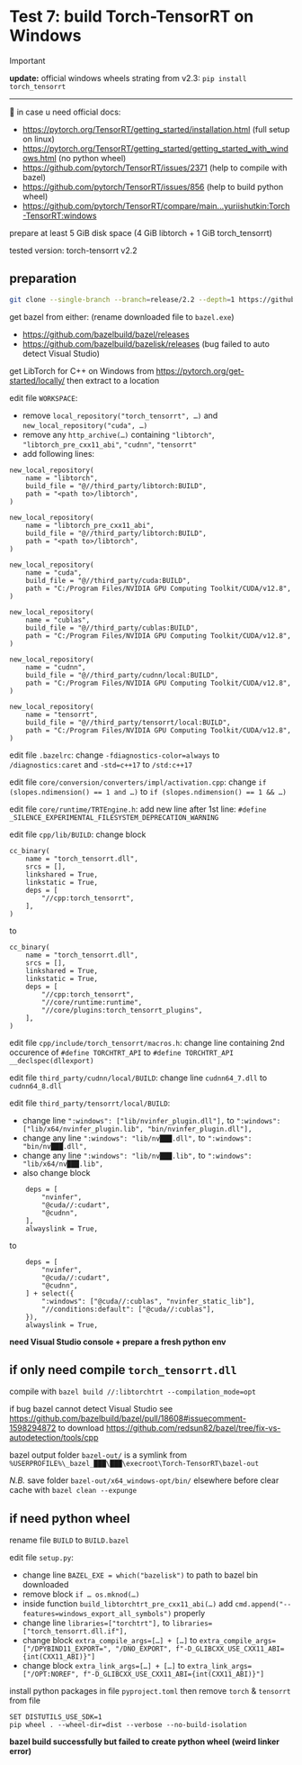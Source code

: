 # Test 7: build Torch-TensorRT on Windows

> [!IMPORTANT]
> **update:** official windows wheels strating from v2.3: `pip install torch_tensorrt`

---

📑 in case u need official docs:
- https://pytorch.org/TensorRT/getting_started/installation.html (full setup on linux)
- https://pytorch.org/TensorRT/getting_started/getting_started_with_windows.html (no python wheel)
- https://github.com/pytorch/TensorRT/issues/2371 (help to compile with bazel)
- https://github.com/pytorch/TensorRT/issues/856 (help to build python wheel)
- https://github.com/pytorch/TensorRT/compare/main...yuriishutkin:Torch-TensorRT:windows

prepare at least 5 GiB disk space (4 GiB libtorch + 1 GiB torch_tensorrt)

tested version: torch-tensorrt v2.2

## preparation
```bash
git clone --single-branch --branch=release/2.2 --depth=1 https://github.com/pytorch/TensorRT
```
get bazel from either: (rename downloaded file to `bazel.exe`)
- https://github.com/bazelbuild/bazel/releases
- https://github.com/bazelbuild/bazelisk/releases (bug failed to auto detect Visual Studio)

get LibTorch for C++ on Windows from https://pytorch.org/get-started/locally/ then extract to a location

edit file `WORKSPACE`:
- remove `local_repository("torch_tensorrt", …)` and `new_local_repository("cuda", …)`
- remove any `http_archive(…)` containing `"libtorch"`, `"libtorch_pre_cxx11_abi"`, `"cudnn"`, `"tensorrt"`
- add following lines:
```starlark
new_local_repository(
    name = "libtorch",
    build_file = "@//third_party/libtorch:BUILD",
    path = "<path to>/libtorch",
)

new_local_repository(
    name = "libtorch_pre_cxx11_abi",
    build_file = "@//third_party/libtorch:BUILD",
    path = "<path to>/libtorch",
)

new_local_repository(
    name = "cuda",
    build_file = "@//third_party/cuda:BUILD",
    path = "C:/Program Files/NVIDIA GPU Computing Toolkit/CUDA/v12.8",
)

new_local_repository(
    name = "cublas",
    build_file = "@//third_party/cublas:BUILD",
    path = "C:/Program Files/NVIDIA GPU Computing Toolkit/CUDA/v12.8",
)

new_local_repository(
    name = "cudnn",
    build_file = "@//third_party/cudnn/local:BUILD",
    path = "C:/Program Files/NVIDIA GPU Computing Toolkit/CUDA/v12.8",
)

new_local_repository(
    name = "tensorrt",
    build_file = "@//third_party/tensorrt/local:BUILD",
    path = "C:/Program Files/NVIDIA GPU Computing Toolkit/CUDA/v12.8",
)
```
edit file `.bazelrc`: change `-fdiagnostics-color=always` to `/diagnostics:caret` and `-std=c++17` to `/std:c++17`

edit file `core/conversion/converters/impl/activation.cpp`: change `if (slopes.ndimension() == 1 and …)` to `if (slopes.ndimension() == 1 && …)`

edit file `core/runtime/TRTEngine.h`: add new line after 1st line: `#define _SILENCE_EXPERIMENTAL_FILESYSTEM_DEPRECATION_WARNING`

edit file `cpp/lib/BUILD`: change block
```starlark
cc_binary(
    name = "torch_tensorrt.dll",
    srcs = [],
    linkshared = True,
    linkstatic = True,
    deps = [
        "//cpp:torch_tensorrt",
    ],
)
```
to
```starlark
cc_binary(
    name = "torch_tensorrt.dll",
    srcs = [],
    linkshared = True,
    linkstatic = True,
    deps = [
        "//cpp:torch_tensorrt",
        "//core/runtime:runtime",
        "//core/plugins:torch_tensorrt_plugins",
    ],
)
```
edit file `cpp/include/torch_tensorrt/macros.h`: change line containing 2nd occurence of `#define TORCHTRT_API` to `#define TORCHTRT_API __declspec(dllexport)`

edit file `third_party/cudnn/local/BUILD`: change line `cudnn64_7.dll` to `cudnn64_8.dll`

edit file `third_party/tensorrt/local/BUILD`:
- change line `":windows": ["lib/nvinfer_plugin.dll"],` to `":windows": ["lib/x64/nvinfer_plugin.lib", "bin/nvinfer_plugin.dll"],`
- change any line `":windows": "lib/nv███.dll",` to `":windows": "bin/nv███.dll",`
- change any line `":windows": "lib/nv███.lib",` to `":windows": "lib/x64/nv███.lib",`
- also change block
```starlark
    deps = [
        "nvinfer",
        "@cuda//:cudart",
        "@cudnn",
    ],
    alwayslink = True,
```
to
```
    deps = [
        "nvinfer",
        "@cuda//:cudart",
        "@cudnn",
    ] + select({
        ":windows": ["@cuda//:cublas", "nvinfer_static_lib"],
        "//conditions:default": ["@cuda//:cublas"],
    }),
    alwayslink = True,
```
**need Visual Studio console + prepare a fresh python env**

## if only need compile `torch_tensorrt.dll`

compile with `bazel build //:libtorchtrt --compilation_mode=opt`

if bug bazel cannot detect Visual Studio see https://github.com/bazelbuild/bazel/pull/18608#issuecomment-1598294872 to download https://github.com/redsun82/bazel/tree/fix-vs-autodetection/tools/cpp

bazel output folder `bazel-out/` is a symlink from `%USERPROFILE%\_bazel_███\███\execroot\Torch-TensorRT\bazel-out`

*N.B.* save folder `bazel-out/x64_windows-opt/bin/` elsewhere before clear cache with `bazel clean --expunge`

## if need python wheel

rename file `BUILD` to `BUILD.bazel`

edit file `setup.py`:
- change line `BAZEL_EXE = which("bazelisk")` to path to bazel bin downloaded
- remove block `if … os.mknod(…)`
- inside function `build_libtorchtrt_pre_cxx11_abi(…)` add `cmd.append("--features=windows_export_all_symbols")` properly
- change line `libraries=["torchtrt"],` to `libraries=["torch_tensorrt.dll.if"],`
- change block `extra_compile_args=[…] + […]` to `extra_compile_args=["/DPYBIND11_EXPORT=", "/DNO_EXPORT", f"-D_GLIBCXX_USE_CXX11_ABI={int(CXX11_ABI)}"]`
- change block `extra_link_args=[…] + […]` to `extra_link_args=["/OPT:NOREF", f"-D_GLIBCXX_USE_CXX11_ABI={int(CXX11_ABI)}"]`

install python packages in file `pyproject.toml` then remove `torch` & `tensorrt` from file
```batchfile
SET DISTUTILS_USE_SDK=1
pip wheel . --wheel-dir=dist --verbose --no-build-isolation
```
**bazel build successfully but failed to create python wheel (weird linker error)**
